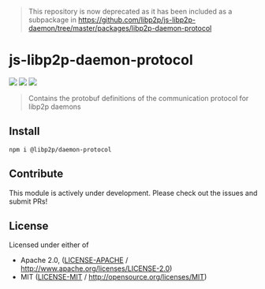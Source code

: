 > This repository is now deprecated as it has been included as a subpackage in https://github.com/libp2p/js-libp2p-daemon/tree/master/packages/libp2p-daemon-protocol

# js-libp2p-daemon-protocol

<a href="http://libp2p.io/"><img src="https://img.shields.io/badge/project-libp2p-yellow.svg?style=flat-square" /></a>
<a href="http://webchat.freenode.net/?channels=%23libp2p"><img src="https://img.shields.io/badge/freenode-%23libp2p-yellow.svg?style=flat-square" /></a>
<a href="https://discuss.libp2p.io"><img src="https://img.shields.io/discourse/https/discuss.libp2p.io/posts.svg" /></a>

> Contains the protobuf definitions of the communication protocol for libp2p daemons

## Install

```
npm i @libp2p/daemon-protocol
```

## Contribute

This module is actively under development. Please check out the issues and submit PRs!

## License

Licensed under either of

 * Apache 2.0, ([LICENSE-APACHE](LICENSE-APACHE) / http://www.apache.org/licenses/LICENSE-2.0)
 * MIT ([LICENSE-MIT](LICENSE-MIT) / http://opensource.org/licenses/MIT)
